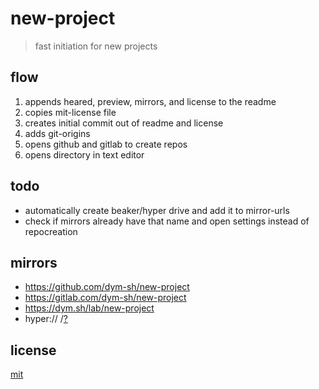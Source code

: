 # new-project

> fast initiation for new projects


## flow

1. appends heared, preview, mirrors, and license to the readme
2. copies mit-license file
3. creates initial commit out of readme and license
4. adds git-origins
5. opens github and gitlab to create repos
6. opens directory in text editor


## todo
- automatically create beaker/hyper drive and add it to mirror-urls
- check if mirrors already have that name and open settings instead of repocreation


## mirrors
- https://github.com/dym-sh/new-project
- https://gitlab.com/dym-sh/new-project
- https://dym.sh/lab/new-project
- hyper://<TBD> /[?](https://beakerbrowser.com)


## license
[mit](license)



